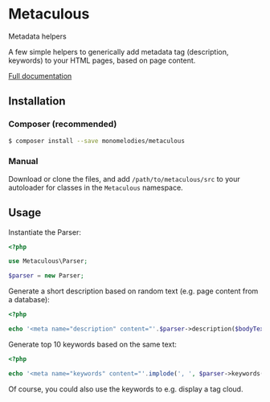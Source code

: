# Metaculous
Metadata helpers

A few simple helpers to generically add metadata tag (description, keywords) to
your HTML pages, based on page content.

[Full documentation](http://metaculous.readthedocs.org)

## Installation

### Composer (recommended)
```bash
$ composer install --save monomelodies/metaculous
```

### Manual
Download or clone the files, and add `/path/to/metaculous/src` to your
autoloader for classes in the `Metaculous` namespace.

## Usage
Instantiate the Parser:

```php
<?php

use Metaculous\Parser;

$parser = new Parser;

```

Generate a short description based on random text (e.g. page content from a
database):

```php
<?php

echo '<meta name="description" content="'.$parser->description($bodyText).'">';

```

Generate top 10 keywords based on the same text:

```php
<?php

echo '<meta name="keywords" content="'.implode(', ', $parser->keywords($bodyText)).'">';

```

Of course, you could also use the keywords to e.g. display a tag cloud.

